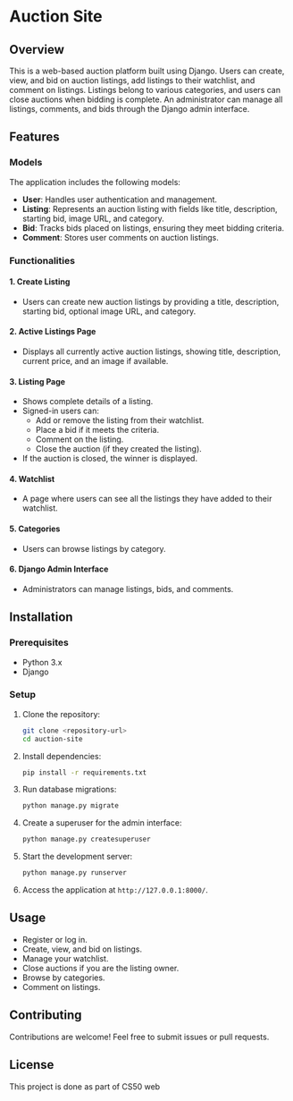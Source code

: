 # Auction Site

## Overview
This is a web-based auction platform built using Django. Users can create, view, and bid on auction listings, add listings to their watchlist, and comment on listings. Listings belong to various categories, and users can close auctions when bidding is complete. An administrator can manage all listings, comments, and bids through the Django admin interface.

## Features
### Models
The application includes the following models:
- **User**: Handles user authentication and management.
- **Listing**: Represents an auction listing with fields like title, description, starting bid, image URL, and category.
- **Bid**: Tracks bids placed on listings, ensuring they meet bidding criteria.
- **Comment**: Stores user comments on auction listings.

### Functionalities
#### 1. Create Listing
- Users can create new auction listings by providing a title, description, starting bid, optional image URL, and category.

#### 2. Active Listings Page
- Displays all currently active auction listings, showing title, description, current price, and an image if available.

#### 3. Listing Page
- Shows complete details of a listing.
- Signed-in users can:
  - Add or remove the listing from their watchlist.
  - Place a bid if it meets the criteria.
  - Comment on the listing.
  - Close the auction (if they created the listing).
- If the auction is closed, the winner is displayed.

#### 4. Watchlist
- A page where users can see all the listings they have added to their watchlist.

#### 5. Categories
- Users can browse listings by category.

#### 6. Django Admin Interface
- Administrators can manage listings, bids, and comments.

## Installation
### Prerequisites
- Python 3.x
- Django

### Setup
1. Clone the repository:
   ```sh
   git clone <repository-url>
   cd auction-site
   ```
2. Install dependencies:
   ```sh
   pip install -r requirements.txt
   ```
3. Run database migrations:
   ```sh
   python manage.py migrate
   ```
4. Create a superuser for the admin interface:
   ```sh
   python manage.py createsuperuser
   ```
5. Start the development server:
   ```sh
   python manage.py runserver
   ```
6. Access the application at `http://127.0.0.1:8000/`.

## Usage
- Register or log in.
- Create, view, and bid on listings.
- Manage your watchlist.
- Close auctions if you are the listing owner.
- Browse by categories.
- Comment on listings.

## Contributing
Contributions are welcome! Feel free to submit issues or pull requests.

## License
This project is done as part of CS50 web

